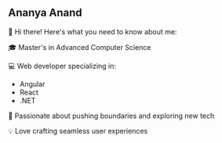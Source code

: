 ## Ananya Anand

👋 Hi there! Here's what you need to know about me:

🎓 Master's in Advanced Computer Science

💻 Web developer specializing in:
   - Angular
   - React
   - .NET

🚀 Passionate about pushing boundaries and exploring new tech

💡 Love crafting seamless user experiences


